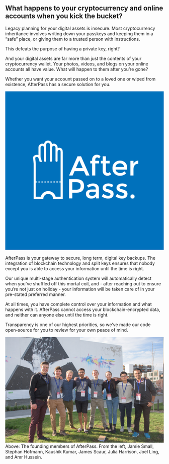 ## What happens to your cryptocurrency and online accounts when you kick the bucket?

Legacy planning for your digital assets is insecure. Most cryptocurrency inheritance involves writing down your passkeys and keeping them in a “safe” place, or giving them to a trusted person with instructions.

This defeats the purpose of having a private key, right?

And your digital assets are far more than just the contents of your cryptocurrency wallet. Your photos, videos, and blogs on your online accounts all have value. What will happen to them after you’re gone?

Whether you want your account passed on to a loved one or wiped from existence, AfterPass has a secure solution for you.

![](https://github.com/AfterPass/afterpass.github.io/blob/master/Logo%202AfterPass%20512-03.png?raw=true)

AfterPass is your gateway to secure, long term, digital key backups. The integration of blockchain technology and split keys ensures that nobody except you is able to access your information until the time is right.

Our unique multi-stage authentication system will automatically detect when you’ve shuffled off this mortal coil, and - after reaching out to ensure you’re not just on holiday - your information will be taken care of in your pre-stated preferred manner.

At all times, you have complete control over your information and what happens with it. AfterPass cannot access your blockchain-encrypted data, and neither can anyone else until the time is right.

Transparency is one of our highest priorities, so we’ve made our code open-source for you to review for your own peace of mind.

![](https://github.com/AfterPass/afterpass.github.io/blob/master/dsc_0571_1024.jpg?raw=true)
Above: The founding members of AfterPass. From the left, Jamie Small, Stephan Hofmann, Kaushik Kumar, James Scaur, Julia Harrison, Joel Ling, and Amr Hussein.
